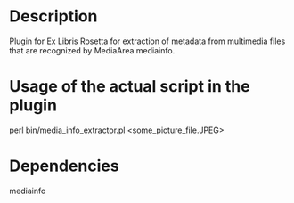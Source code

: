# Description
Plugin for Ex Libris Rosetta for extraction of metadata from multimedia files that are recognized by MediaArea mediainfo.

# Usage of the actual script in the plugin
perl bin/media_info_extractor.pl <some_picture_file.JPEG>

# Dependencies
mediainfo
